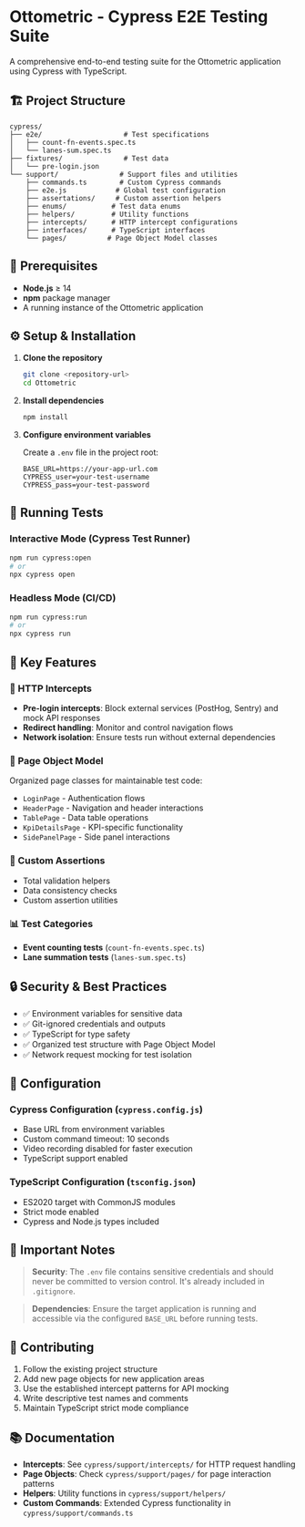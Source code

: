 # Ottometric - Cypress E2E Testing Suite

A comprehensive end-to-end testing suite for the Ottometric application using Cypress with TypeScript.

## 🏗️ Project Structure

```
cypress/
├── e2e/                    # Test specifications
│   ├── count-fn-events.spec.ts
│   └── lanes-sum.spec.ts
├── fixtures/               # Test data
│   └── pre-login.json
└── support/               # Support files and utilities
    ├── commands.ts        # Custom Cypress commands
    ├── e2e.js            # Global test configuration
    ├── assertations/     # Custom assertion helpers
    ├── enums/           # Test data enums
    ├── helpers/         # Utility functions
    ├── intercepts/      # HTTP intercept configurations
    ├── interfaces/      # TypeScript interfaces
    └── pages/          # Page Object Model classes
```

## 🚀 Prerequisites

- **Node.js** ≥ 14
- **npm** package manager
- A running instance of the Ottometric application

## ⚙️ Setup & Installation

1. **Clone the repository**

   ```bash
   git clone <repository-url>
   cd Ottometric
   ```

2. **Install dependencies**

   ```bash
   npm install
   ```

3. **Configure environment variables**

   Create a `.env` file in the project root:

   ```env
   BASE_URL=https://your-app-url.com
   CYPRESS_user=your-test-username
   CYPRESS_pass=your-test-password
   ```

## 🧪 Running Tests

### Interactive Mode (Cypress Test Runner)

```bash
npm run cypress:open
# or
npx cypress open
```

### Headless Mode (CI/CD)

```bash
npm run cypress:run
# or
npx cypress run
```

## 🔧 Key Features

### 📡 HTTP Intercepts

- **Pre-login intercepts**: Block external services (PostHog, Sentry) and mock API responses
- **Redirect handling**: Monitor and control navigation flows
- **Network isolation**: Ensure tests run without external dependencies

### 📄 Page Object Model

Organized page classes for maintainable test code:

- `LoginPage` - Authentication flows
- `HeaderPage` - Navigation and header interactions
- `TablePage` - Data table operations
- `KpiDetailsPage` - KPI-specific functionality
- `SidePanelPage` - Side panel interactions

### 🎯 Custom Assertions

- Total validation helpers
- Data consistency checks
- Custom assertion utilities

### 📊 Test Categories

- **Event counting tests** (`count-fn-events.spec.ts`)
- **Lane summation tests** (`lanes-sum.spec.ts`)

## 🔒 Security & Best Practices

- ✅ Environment variables for sensitive data
- ✅ Git-ignored credentials and outputs
- ✅ TypeScript for type safety
- ✅ Organized test structure with Page Object Model
- ✅ Network request mocking for test isolation

## 📝 Configuration

### Cypress Configuration (`cypress.config.js`)

- Base URL from environment variables
- Custom command timeout: 10 seconds
- Video recording disabled for faster execution
- TypeScript support enabled

### TypeScript Configuration (`tsconfig.json`)

- ES2020 target with CommonJS modules
- Strict mode enabled
- Cypress and Node.js types included

## 🚨 Important Notes

> **Security**: The `.env` file contains sensitive credentials and should never be committed to version control. It's already included in `.gitignore`.

> **Dependencies**: Ensure the target application is running and accessible via the configured `BASE_URL` before running tests.

## 🤝 Contributing

1. Follow the existing project structure
2. Add new page objects for new application areas
3. Use the established intercept patterns for API mocking
4. Write descriptive test names and comments
5. Maintain TypeScript strict mode compliance

## 📚 Documentation

- **Intercepts**: See `cypress/support/intercepts/` for HTTP request handling
- **Page Objects**: Check `cypress/support/pages/` for page interaction patterns
- **Helpers**: Utility functions in `cypress/support/helpers/`
- **Custom Commands**: Extended Cypress functionality in `cypress/support/commands.ts`
